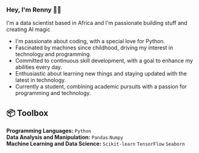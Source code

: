 ### **Hey, I'm Renny** 👋🏽  

I'm a data scientist based in Africa and I'm passionate building stuff and creating AI magic

+ I'm passionate about coding, with a special love for Python.
+ Fascinated by machines since childhood, driving my interest in technology and programming.
+ Committed to continuous skill development, with a goal to enhance my abilities every day.
+ Enthusiastic about learning new things and staying updated with the latest in technology.
+ Currently a student, combining academic pursuits with a passion for programming and technology.

## 📦 **Toolbox**
**Programming Languages:** `Python`  
**Data Analysis and Manipulation:** `Pandas` `Numpy`  
**Machine Learning and Data Science:** `Scikit-learn` `TensorFlow` `Seaborn`